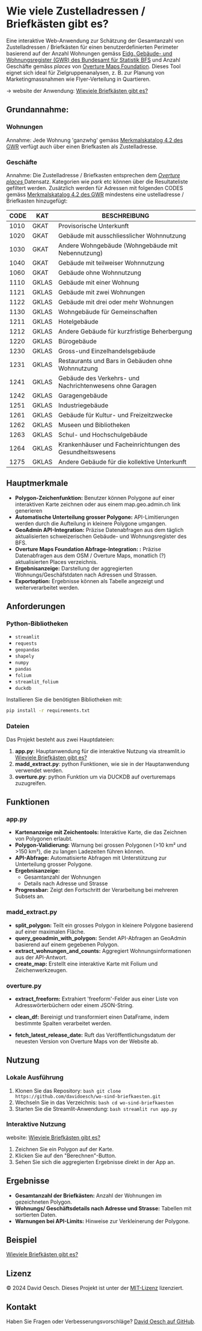   # Wie viele  Zustelladressen / Briefkästen gibt es?

  Eine interaktive Web-Anwendung zur Schätzung der Gesamtanzahl von  Zustelladressen / Briefkästen für einen benutzerdefinierten Perimeter basierend auf der Anzahl Wohnungen gemäss [Eidg. Gebäude- und Wohnungsregister (GWR) des Bundesamt für Statistik BFS](https://www.bfs.admin.ch/bfs/de/home/register/gebaeude-wohnungsregister.html) und Anzahl Geschäfte gemäss <em>places</em> von [Overture Maps Foundation](https://overturemaps.org). Dieses Tool eignet sich ideal für Zielgruppenanalysen, z. B. zur Planung von Marketingmassnahmen wie Flyer-Verteilung in Quartieren.

  -> website der Anwendung: [Wieviele Briefkästen gibt es?](https://wieviele-briefkaesten-gibt-es.streamlit.app)

  ## Grundannahme:
  ### Wohnungen
  Annahme: Jede Wohnung 'ganzwhg' gemäss [Merkmalskatalog 4.2 des GWR](https://www.housing-stat.ch/de/help/42.html) verfügt auch über einen Briefkasten als Zustelladresse. 

  ### Geschäfte
  Annahme: Die Zustelladresse / Briefkasten entsprechen dem [<em>Overture places</em> ](https://docs.overturemaps.org/guides/places/) Datensatz. Kategorien wie *park* etc können über die Resultateliste gefiltert werden. Zusätzlich werden
  für Adressen mit folgenden CODES gemäss [Merkmalskatalog 4.2 des GWR](https://www.housing-stat.ch/de/help/42.html) mindestens eine ustelladresse / Briefkasten hinzugefügt:

  | CODE | KAT   | BESCHREIBUNG                                              |
  | ---- | ----- | --------------------------------------------------------- |
  | 1010 | GKAT  | Provisorische Unterkunft                                  |
  | 1020 | GKAT  | Gebäude mit ausschliesslicher Wohnnutzung                 |
  | 1030 | GKAT  | Andere Wohngebäude (Wohngebäude mit Nebennutzung)         |
  | 1040 | GKAT  | Gebäude mit teilweiser Wohnnutzung                        |
  | 1060 | GKAT  | Gebäude ohne Wohnnutzung                                  |
  | 1110 | GKLAS | Gebäude mit einer Wohnung                                 |
  | 1121 | GKLAS | Gebäude mit zwei Wohnungen                                |
  | 1122 | GKLAS | Gebäude mit drei oder mehr Wohnungen                      |
  | 1130 | GKLAS | Wohngebäude für Gemeinschaften                            |
  | 1211 | GKLAS | Hotelgebäude                                              |
  | 1212 | GKLAS | Andere Gebäude für kurzfristige Beherbergung              |
  | 1220 | GKLAS | Bürogebäude                                               |
  | 1230 | GKLAS | Gross-und Einzelhandelsgebäude                            |
  | 1231 | GKLAS | Restaurants und Bars in Gebäuden ohne Wohnnutzung         |
  | 1241 | GKLAS | Gebäude des Verkehrs- und Nachrichtenwesens ohne Garagen  |
  | 1242 | GKLAS | Garagengebäude                                            |
  | 1251 | GKLAS | Industriegebäude                                          |
  | 1261 | GKLAS | Gebäude für Kultur- und Freizeitzwecke                    |
  | 1262 | GKLAS | Museen und Bibliotheken                                   |
  | 1263 | GKLAS | Schul- und Hochschulgebäude                               |
  | 1264 | GKLAS | Krankenhäuser und Facheinrichtungen des Gesundheitswesens |
  | 1275 | GKLAS | Andere Gebäude für die kollektive Unterkunft              |


  ## Hauptmerkmale
  - **Polygon-Zeichenfunktion:** Benutzer können Polygone auf einer interaktiven Karte zeichnen oder aus einem map.geo.admin.ch link generieren
  - **Automatische Unterteilung grosser Polygone:** API-Limitierungen werden durch die Aufteilung in kleinere Polygone umgangen.
  - **GeoAdmin API-Integration:** Präzise Datenabfragen aus dem täglich aktualisierten schweizerischen Gebäude- und Wohnungsregister des BFS.
  - **Overture Maps Foundation Abfrage-Integration: :** Präzise Datenabfragen aus dem OSM / Overture Maps, monatlich (?) aktualisierten Places verzeichnis.
  - **Ergebnisanzeige:** Darstellung der aggregierten Wohnungs/Geschäfstdaten nach Adressen und Strassen.
  - **Exportoption:** Ergebnisse können als Tabelle angezeigt und weiterverarbeitet werden.

  ## Anforderungen
  ### Python-Bibliotheken
  - `streamlit`
  - `requests`
  - `geopandas`
  - `shapely`
  - `numpy`
  - `pandas`
  - `folium`
  - `streamlit_folium`
  - `duckdb`

  Installieren Sie die benötigten Bibliotheken mit:
  ```bash
  pip install -r requirements.txt
  ```

  ### Dateien
  Das Projekt besteht aus zwei Hauptdateien:
  1. **app.py**: Hauptanwendung für die interaktive Nutzung via streamlit.io [Wieviele Briefkästen gibt es?](https://wieviele-briefkaesten-gibt-es.streamlit.app)
  2. **madd_extract.py**: python Funktionen, wie sie in der Hauptanwendung verwendet werden.
  3. **overture.py**: python Funktion um via DUCKDB auf overturemaps zuzugreifen.

  ## Funktionen
  ### app.py
  - **Kartenanzeige mit Zeichentools:**
    Interaktive Karte, die das Zeichnen von Polygonen erlaubt.
  - **Polygon-Validierung:**
    Warnung bei grossen Polygonen (>10 km² und >150 km²), die zu langen Ladezeiten führen können.
  - **API-Abfrage:**
    Automatisierte Abfragen mit Unterstützung zur Unterteilung grosser Polygone.
  - **Ergebnisanzeige:**
    - Gesamtanzahl der Wohnungen
    - Details nach Adresse und Strasse
  - **Progressbar:**
    Zeigt den Fortschritt der Verarbeitung bei mehreren Subsets an.

  ### madd_extract.py
  - **split_polygon:**
    Teilt ein grosses Polygon in kleinere Polygone basierend auf einer maximalen Fläche.
  - **query_geoadmin_with_polygon:**
    Sendet API-Abfragen an GeoAdmin basierend auf einem gegebenen Polygon.
  - **extract_wohnungen_and_counts:**
    Aggregiert Wohnungsinformationen aus der API-Antwort.
  - **create_map:**
    Erstellt eine interaktive Karte mit Folium und Zeichenwerkzeugen.

  ### overture.py
  - **extract_freeform:**
  Extrahiert 'freeform'-Felder aus einer Liste von Adresswörterbüchern oder einem JSON-String.

  - **clean_df:**
  Bereinigt und transformiert einen DataFrame, indem bestimmte Spalten verarbeitet werden.

  - **fetch_latest_release_date:**
  Ruft das Veröffentlichungsdatum der neuesten Version von Overture Maps von der Website ab.



  ## Nutzung
  ### Lokale Ausführung
  1. Klonen Sie das Repository:
    ```bash
    git clone https://github.com/davidoesch/wo-sind-briefkaesten.git
    ```
  2. Wechseln Sie in das Verzeichnis:
    ```bash
    cd wo-sind-briefkaesten
    ```
  3. Starten Sie die Streamlit-Anwendung:
    ```bash
    streamlit run app.py
    ```

  ### Interaktive Nutzung

  website: [Wieviele Briefkästen gibt es?](https://wieviele-briefkaesten-gibt-es.streamlit.app)

  1. Zeichnen Sie ein Polygon auf der Karte.
  2. Klicken Sie auf den "Berechnen"-Button.
  3. Sehen Sie sich die aggregierten Ergebnisse direkt in der App an.

  ## Ergebnisse
  - **Gesamtanzahl der Briefkästen:**
    Anzahl der Wohnungen im gezeichneten Polygon.
  - **Wohnungs/ Geschäftsdetails nach Adresse und Strasse:**
    Tabellen mit sortierten Daten.
  - **Warnungen bei API-Limits:**
    Hinweise zur Verkleinerung der Polygone.

  ## Beispiel
  [Wieviele Briefkästen gibt es?](https://wieviele-briefkaesten-gibt-es.streamlit.app)

  ## Lizenz
  © 2024 David Oesch. Dieses Projekt ist unter der [MIT-Lizenz](LICENSE.txt) lizenziert.

  ## Kontakt
  Haben Sie Fragen oder Verbesserungsvorschläge? [David Oesch auf GitHub](https://github.com/davidoesch).
